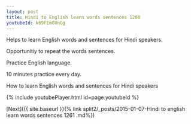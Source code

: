 ```yaml
---
layout: post
title: Hindi to English learn words sentences 1208 
youtubeId: k69FEm0VnGg
---
```

 
 
Helps to learn English words and sentences for Hindi speakers.

Opportunitiy to repeat the words sentences. 

Practice English language. 
 
10 minutes practice every day. 
 
How to learn English words and sentences for Hindi speakers 
 
{% include youtubePlayer.html id=page.youtubeId %}
 
 
[Next]({{ site.baseurl }}{% link  split2/_posts/2015-01-07-Hindi to english learn words sentences 1261 .md%})
 
